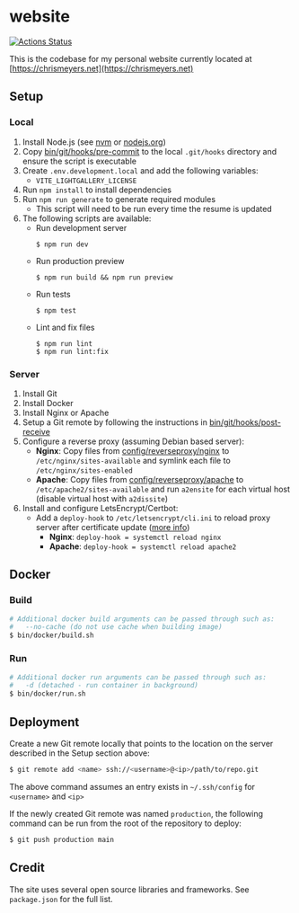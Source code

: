 # website
[![Actions Status](https://github.com/chrismeyers/website/actions/workflows/website.yml/badge.svg)](https://github.com/chrismeyers/website/actions/workflows/website.yml)

This is the codebase for my personal website currently located at [https://chrismeyers.net](https://chrismeyers.net)

## Setup
### Local
1. Install Node.js (see [nvm](https://github.com/nvm-sh/nvm) or [nodejs.org](https://nodejs.org/en/download))
1. Copy [bin/git/hooks/pre-commit](bin/git/hooks/pre-commit) to the local `.git/hooks` directory and ensure the script is executable
1. Create `.env.development.local` and add the following variables:
    - `VITE_LIGHTGALLERY_LICENSE`
1. Run `npm install` to install dependencies
1. Run `npm run generate` to generate required modules
    - This script will need to be run every time the resume is updated
1. The following scripts are available:
    - Run development server
        ```
        $ npm run dev
        ```
    - Run production preview
        ```
        $ npm run build && npm run preview
        ```
    - Run tests
        ```
        $ npm test
        ```
    - Lint and fix files
        ```
        $ npm run lint
        $ npm run lint:fix
        ```

### Server
1. Install Git
1. Install Docker
1. Install Nginx or Apache
1. Setup a Git remote by following the instructions in [bin/git/hooks/post-receive](bin/git/hooks/post-receive)
1. Configure a reverse proxy (assuming Debian based server):
    - **Nginx**: Copy files from [config/reverseproxy/nginx](config/reverseproxy/nginx) to `/etc/nginx/sites-available` and symlink each file to `/etc/nginx/sites-enabled`
    - **Apache**: Copy files from [config/reverseproxy/apache](config/reverseproxy/apache) to `/etc/apache2/sites-available` and run `a2ensite` for each virtual host (disable virtual host with `a2dissite`)
1. Install and configure LetsEncrypt/Certbot:
    + Add a `deploy-hook` to `/etc/letsencrypt/cli.ini` to reload proxy server after certificate update ([more info](https://blog.arnonerba.com/2019/01/lets-encrypt-how-to-automatically-restart-nginx-with-certbot))
        - **Nginx**: `deploy-hook = systemctl reload nginx`
        - **Apache**: `deploy-hook = systemctl reload apache2`

## Docker
### Build
```sh
# Additional docker build arguments can be passed through such as:
#   --no-cache (do not use cache when building image)
$ bin/docker/build.sh
```

### Run
```sh
# Additional docker run arguments can be passed through such as:
#   -d (detached - run container in background)
$ bin/docker/run.sh
```

## Deployment
Create a new Git remote locally that points to the location on the server described in the Setup section above:
```sh
$ git remote add <name> ssh://<username>@<ip>/path/to/repo.git
```
The above command assumes an entry exists in `~/.ssh/config` for `<username>` and `<ip>`

If the newly created Git remote was named `production`, the following command can be run from the root of the repository to deploy:
```sh
$ git push production main
```

## Credit
The site uses several open source libraries and frameworks. See `package.json` for the full list.
